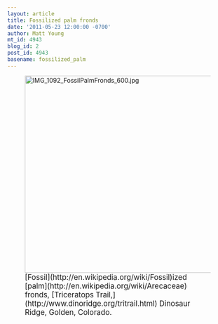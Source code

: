 ```yaml
---
layout: article
title: Fossilized palm fronds
date: '2011-05-23 12:00:00 -0700'
author: Matt Young
mt_id: 4943
blog_id: 2
post_id: 4943
basename: fossilized_palm
---
```

<figure>
<img src="/PT/uploads/2011/IMG_1092_FossilPalmFronds_600.jpg" alt="IMG_1092_FossilPalmFronds_600.jpg" width="600" height="450" />
<figcaption markdown="span">
<big>[Fossil](http://en.wikipedia.org/wiki/Fossil)ized [palm](http://en.wikipedia.org/wiki/Arecaceae) fronds, [Triceratops Trail,](http://www.dinoridge.org/tritrail.html) Dinosaur Ridge, Golden, Colorado.</big>

</figcaption>
</figure>
